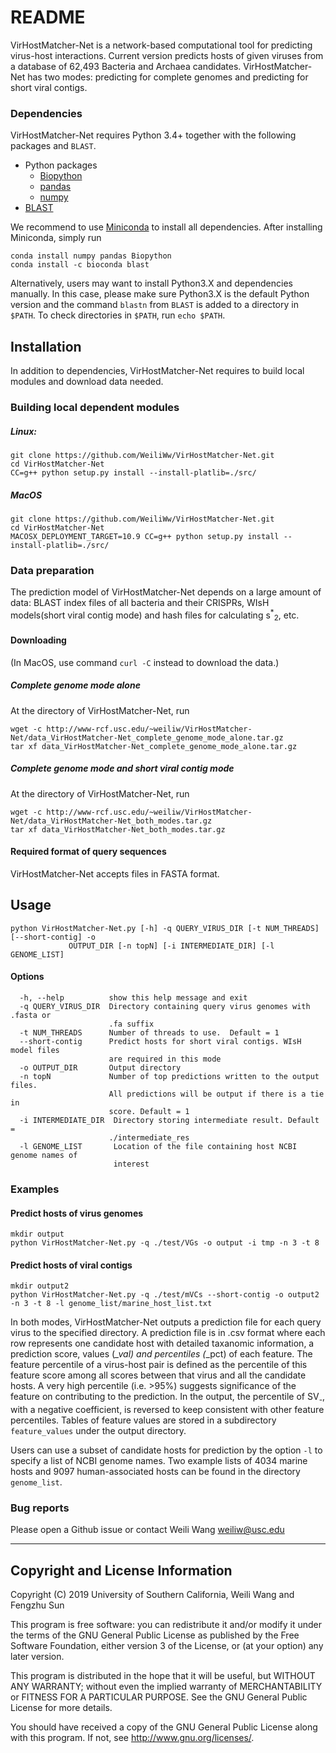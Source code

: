 # README

VirHostMatcher-Net is a network-based computational tool for predicting virus-host interactions. Current version predicts hosts of given viruses from a database of 62,493 Bacteria and Archaea candidates. VirHostMatcher-Net has two modes: predicting for complete genomes and predicting for short viral contigs.

### Dependencies

VirHostMatcher-Net requires Python 3.4+ together with the following packages and `BLAST`.

* Python packages
    + [Biopython](http://biopython.org/wiki/Download)
    + [pandas](https://pandas.pydata.org/) 
    + [numpy](https://www.scipy.org/scipylib/download.html)
* [BLAST](https://www.ncbi.nlm.nih.gov/books/NBK52640/) 

We recommend to use [Miniconda](https://conda.io/miniconda.html) to install all dependencies. After installing Miniconda, simply run
```
conda install numpy pandas Biopython 
conda install -c bioconda blast
``` 

Alternatively, users may want to install Python3.X and dependencies manually. In this case, please make sure Python3.X is the default Python version and the command `blastn` from `BLAST` is added to a directory in `$PATH`. To check directories in `$PATH`, run `echo $PATH`.

## Installation
In addition to dependencies, VirHostMatcher-Net requires to build local modules and download data needed.

### Building local dependent modules
##### Linux: 
```
git clone https://github.com/WeiliWw/VirHostMatcher-Net.git 
cd VirHostMatcher-Net
CC=g++ python setup.py install --install-platlib=./src/
```
##### MacOS
```
git clone https://github.com/WeiliWw/VirHostMatcher-Net.git
cd VirHostMatcher-Net
MACOSX_DEPLOYMENT_TARGET=10.9 CC=g++ python setup.py install --install-platlib=./src/
```

### Data preparation
The prediction model of VirHostMatcher-Net depends on a large amount of data: BLAST index files of all bacteria and their CRISPRs, WIsH models(short viral contig mode) and hash files for calculating s<sup>*</sup><sub>2</sub>, etc.

#### Downloading
(In MacOS, use command `curl -C` instead to download the data.)

##### Complete genome mode alone
At the directory of VirHostMatcher-Net, run
```
wget -c http://www-rcf.usc.edu/~weiliw/VirHostMatcher-Net/data_VirHostMatcher-Net_complete_genome_mode_alone.tar.gz    
tar xf data_VirHostMatcher-Net_complete_genome_mode_alone.tar.gz
```

##### Complete genome mode and short viral contig mode
At the directory of VirHostMatcher-Net, run
```
wget -c http://www-rcf.usc.edu/~weiliw/VirHostMatcher-Net/data_VirHostMatcher-Net_both_modes.tar.gz    
tar xf data_VirHostMatcher-Net_both_modes.tar.gz
```

#### Required format of query sequences
VirHostMatcher-Net accepts files in FASTA format.


## Usage 
    python VirHostMatcher-Net.py [-h] -q QUERY_VIRUS_DIR [-t NUM_THREADS] [--short-contig] -o
                 OUTPUT_DIR [-n topN] [-i INTERMEDIATE_DIR] [-l GENOME_LIST]
#### Options
      -h, --help          show this help message and exit
      -q QUERY_VIRUS_DIR  Directory containing query virus genomes with .fasta or
                          .fa suffix
      -t NUM_THREADS      Number of threads to use.  Default = 1
      --short-contig      Predict hosts for short viral contigs. WIsH model files
                          are required in this mode
      -o OUTPUT_DIR       Output directory
      -n topN             Number of top predictions written to the output files.
                          All predictions will be output if there is a tie in 
                          score. Default = 1
      -i INTERMEDIATE_DIR  Directory storing intermediate result. Default =
                          ./intermediate_res                   
      -l GENOME_LIST       Location of the file containing host NCBI genome names of
                           interest

### Examples

#### Predict hosts of virus genomes
```
mkdir output
python VirHostMatcher-Net.py -q ./test/VGs -o output -i tmp -n 3 -t 8
```

#### Predict hosts of viral contigs
```
mkdir output2
python VirHostMatcher-Net.py -q ./test/mVCs --short-contig -o output2 -n 3 -t 8 -l genome_list/marine_host_list.txt
```



In both modes, VirHostMatcher-Net outputs a prediction file for each query virus to the specified directory. A prediction file is in .csv format where each row represents one candidate host with detailed taxanomic information, a prediction score, values (*_val) and percentiles (*_pct) of each feature. The feature percentile of a virus-host pair is defined as the percentile of this feature score among all scores between that virus and all the candidate hosts. A very high percentile (i.e. >95%) suggests significance of the feature on contributing to the prediction. In the output, the percentile of SV<sub>-</sub>, with a negative coefficient, is reversed to keep consistent with other feature percentiles. Tables of feature values are stored in a subdirectory `feature_values` under the output directory.

Users can use a subset of candidate hosts for prediction by the option `-l` to specify a list of NCBI genome names. Two example lists of 4034 marine hosts and 9097 human-associated hosts can be found in the directory `genome_list`.  

### Bug reports
Please open a Github issue or contact Weili Wang weiliw@usc.edu

-----------------------------------------------------------------------------------------------
## Copyright and License Information
Copyright (C) 2019 University of Southern California, Weili Wang and Fengzhu Sun

This program is free software: you can redistribute it and/or modify it under the terms of the GNU General Public License as published by the Free Software Foundation, either version 3 of the License, or (at your option) any later version.

This program is distributed in the hope that it will be useful, but WITHOUT ANY WARRANTY; without even the implied warranty of MERCHANTABILITY or FITNESS FOR A PARTICULAR PURPOSE. See the GNU General Public License for more details.

You should have received a copy of the GNU General Public License along with this program. If not, see http://www.gnu.org/licenses/.
